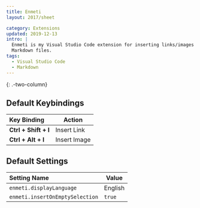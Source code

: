 ```yaml
---
title: Enmeti
layout: 2017/sheet

category: Extensions
updated: 2019-12-13
intro: |
  Enmeti is my Visual Studio Code extension for inserting links/images into
  Markdown files.
tags:
  - Visual Studio Code
  - Markdown
---
```


{: .-two-column}

## Default Keybindings

| Key Binding          | Action       |
|:---------------------|--------------|
| **Ctrl + Shift + I** | Insert Link  |
| **Ctrl + Alt + I**   | Insert Image |

## Default Settings

| Setting Name                    | Value   |
|:--------------------------------|---------|
| `enmeti.displayLanguage`        | English |
| `enmeti.insertOnEmptySelection` | `true`  |
